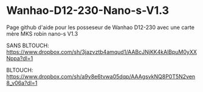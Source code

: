 # Wanhao-D12-230-Nano-s-V1.3
Page github d'aide pour les posseseur de Wanhao D12-230 avec une carte mère MKS robin nano-s V1.3

SANS BLTOUCH: https://www.dropbox.com/sh/3jazvztb4amqud1/AABcJNjKK4kAlBpuM0yXXNppa?dl=1

BLTOUCH: https://www.dropbox.com/sh/a9y8e6tvwa05dqp/AAAgsvkNQ8P0T5N2ven8_v06a?dl=1
